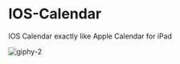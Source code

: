 # IOS-Calendar
IOS Calendar exactly like Apple Calendar for iPad

![giphy-2](https://user-images.githubusercontent.com/17054452/46962719-1c21ef00-d0a4-11e8-885d-fc2816d1a4e3.gif)
